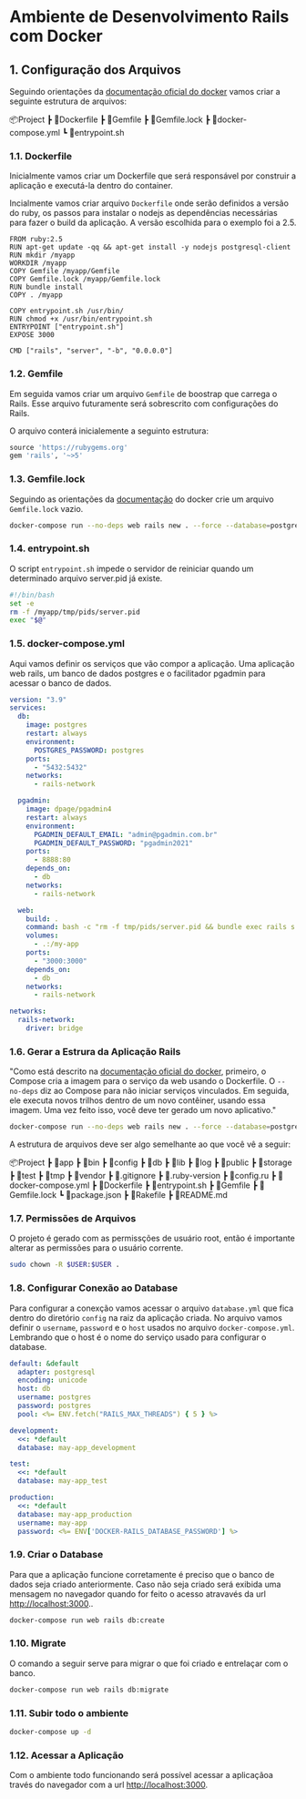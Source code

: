 # Ambiente de Desenvolvimento Rails com Docker

## 1. Configuração dos Arquivos

Seguindo orientações da [documentação oficial do docker](https://docs.docker.com/samples/rails/) vamos criar a seguinte estrutura de arquivos:

📦Project
 ┣ 📜Dockerfile
 ┣ 📜Gemfile
 ┣ 📜Gemfile.lock
 ┣ 📜docker-compose.yml
 ┗ 📜entrypoint.sh

### 1.1. Dockerfile

Inicialmente vamos criar um Dockerfile que será responsável por construir a aplicação e executá-la dentro do container.

Incialmente vamos criar arquivo ```Dockerfile``` onde serão definidos a versão do ruby, os passos para instalar o nodejs as dependências necessárias para fazer o build da aplicação. A versão escolhida para o exemplo foi a 2.5.

```DOCKER
FROM ruby:2.5
RUN apt-get update -qq && apt-get install -y nodejs postgresql-client
RUN mkdir /myapp
WORKDIR /myapp
COPY Gemfile /myapp/Gemfile
COPY Gemfile.lock /myapp/Gemfile.lock
RUN bundle install
COPY . /myapp

COPY entrypoint.sh /usr/bin/
RUN chmod +x /usr/bin/entrypoint.sh
ENTRYPOINT ["entrypoint.sh"]
EXPOSE 3000

CMD ["rails", "server", "-b", "0.0.0.0"]
```

### 1.2. Gemfile

Em seguida vamos criar um arquivo ```Gemfile``` de boostrap que carrega o Rails. Esse arquivo futuramente será sobrescrito com configurações do Rails.

O arquivo conterá inicialemente a seguinto estrutura:

```RUBY
source 'https://rubygems.org'
gem 'rails', '~>5'
```

### 1.3. Gemfile.lock

Seguindo as orientações da [documentação](https://docs.docker.com/samples/rails/) do docker crie um arquivo ```Gemfile.lock``` vazio.

```BASH
docker-compose run --no-deps web rails new . --force --database=postgresql
```
### 1.4. entrypoint&#46;sh

O script ```entrypoint.sh``` impede o servidor de reiniciar quando um determinado arquivo server.pid já existe.

```BASH
#!/bin/bash
set -e
rm -f /myapp/tmp/pids/server.pid
exec "$@"
```

### 1.5. docker-compose.yml

Aqui vamos definir os serviços que vão compor a aplicação. Uma aplicação web rails, um banco de dados postgres e o facilitador pgadmin para acessar o banco de dados.

```yaml
version: "3.9"
services:
  db:
    image: postgres
    restart: always
    environment:
      POSTGRES_PASSWORD: postgres
    ports:
      - "5432:5432"
    networks:
      - rails-network

  pgadmin:
    image: dpage/pgadmin4
    restart: always
    environment:
      PGADMIN_DEFAULT_EMAIL: "admin@pgadmin.com.br"
      PGADMIN_DEFAULT_PASSWORD: "pgadmin2021"
    ports:
      - 8888:80
    depends_on:
      - db
    networks:
      - rails-network

  web:
    build: .
    command: bash -c "rm -f tmp/pids/server.pid && bundle exec rails s -p 3000 -b '0.0.0.0'"
    volumes:
      - .:/my-app
    ports:
      - "3000:3000"
    depends_on:
      - db
    networks:
      - rails-network

networks:
  rails-network:
    driver: bridge
```

### 1.6. Gerar a Estrura da Aplicação Rails

"Como está descrito na [documentação oficial do docker](https://docs.docker.com/samples/rails/), primeiro, o Compose cria a imagem para o serviço da web usando o Dockerfile. O ```--no-deps``` diz ao Compose para não iniciar serviços vinculados. Em seguida, ele executa novos trilhos dentro de um novo contêiner, usando essa imagem. Uma vez feito isso, você deve ter gerado um novo aplicativo."

```BASH
docker-compose run --no-deps web rails new . --force --database=postgresql
```

A estrutura de arquivos deve ser algo semelhante ao que você vê a seguir:

📦Project
 ┣ 📂app
 ┣ 📂bin
 ┣ 📂config
 ┣ 📂db
 ┣ 📂lib
 ┣ 📂log
 ┣ 📂public
 ┣ 📂storage
 ┣ 📂test
 ┣ 📂tmp
 ┣ 📂vendor
 ┣ 📜.gitignore
 ┣ 📜.ruby-version
 ┣ 📜config.ru
 ┣ 📜docker-compose.yml
 ┣ 📜Dockerfile
 ┣ 📜entrypoint.sh
 ┣ 📜Gemfile
 ┣ 📜Gemfile.lock
 ┗ 📜package.json
 ┣ 📜Rakefile
 ┣ 📜README.md

### 1.7. Permissões de Arquivos
O projeto é gerado com as permissções de usuário root, então é importante alterar as permissões para o usuário corrente.

```BASH
sudo chown -R $USER:$USER .
```

### 1.8. Configurar Conexão ao Database

Para configurar a conexção vamos acessar o arquivo `database.yml` que fica dentro do diretório `config` na raiz da aplicação criada. No arquivo vamos definir o `username`, `password` e o `host` usados no arquivo `docker-compose.yml`. Lembrando que o host é o nome do serviço usado para configurar o database.

```yaml
default: &default
  adapter: postgresql
  encoding: unicode
  host: db
  username: postgres
  password: postgres
  pool: <%= ENV.fetch("RAILS_MAX_THREADS") { 5 } %>

development:
  <<: *default
  database: may-app_development

test:
  <<: *default
  database: may-app_test

production:
  <<: *default
  database: may-app_production
  username: may-app
  password: <%= ENV['DOCKER-RAILS_DATABASE_PASSWORD'] %>

```

### 1.9. Criar o Database

Para que a aplicação funcione corretamente é preciso que o banco de dados seja criado anteriormente. Caso não seja criado será exibida uma mensagem no navegador quando for feito o acesso atravavés da url [http://localhost:3000](http://localhost:3000)..

```BASH
docker-compose run web rails db:create
```

### 1.10. Migrate

O comando a seguir serve para migrar o que foi criado e entrelaçar com o banco.

```BASH
docker-compose run web rails db:migrate
```

### 1.11. Subir todo o ambiente

```BASH
docker-compose up -d
```

### 1.12. Acessar a Aplicação

Com o ambiente todo funcionando será possível acessar a aplicaçãoa través do navegador com a url [http://localhost:3000](http://localhost:3000).